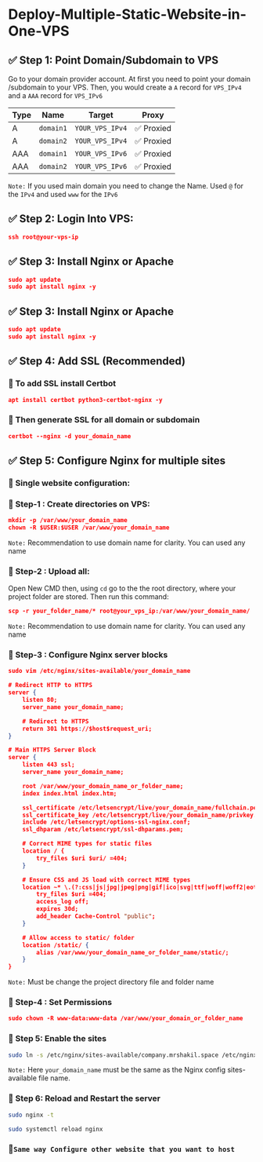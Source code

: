 # Deploy-Multiple-Static-Website-in-One-VPS

## ✅ Step 1: Point Domain/Subdomain to VPS
Go to your domain provider account. At first you need to point your domain /subdomain to your VPS. Then, you would create a `A` record for `VPS_IPv4` and a `AAA` record for `VPS_IPv6`

| Type | Name | Target | Proxy |
| --- | --- | --- | --- |
| A | `domain1` | `YOUR_VPS_IPv4` | ✅ Proxied |
| A | `domain2` | `YOUR_VPS_IPv4` | ✅ Proxied |
| AAA | `domain1` | `YOUR_VPS_IPv6` | ✅ Proxied |
| AAA | `domain2` | `YOUR_VPS_IPv6` | ✅ Proxied |

`Note:` If you used main domain you need to change the Name. Used `@` for the `IPv4` and used `www` for the `IPv6`

## ✅ Step 2: Login Into VPS:

```json
ssh root@your-vps-ip
```

## ✅ Step 3: Install Nginx or Apache

```json
sudo apt update
sudo apt install nginx -y
```

## ✅ Step 3: Install Nginx or Apache

```json
sudo apt update
sudo apt install nginx -y
```

## ✅ Step 4: Add SSL (Recommended)

### 🔹 To add SSL install Certbot

```json
apt install certbot python3-certbot-nginx -y
```

### 🔹 Then generate SSL for all domain or subdomain

```json
certbot --nginx -d your_domain_name
```

## ✅ Step 5: Configure Nginx for multiple sites

### 🔹 Single website configuration:

### 🔹 Step-1 : Create directories on VPS:

```json
mkdir -p /var/www/your_domain_name
chown -R $USER:$USER /var/www/your_domain_name
```

`Note:` Recommendation to use domain name for clarity. You can used any name

### 🔹 Step-2 : Upload all:

Open New CMD then, using `cd` go to the the root directory, where your project folder are stored. Then  run this command:

```json
scp -r your_folder_name/* root@your_vps_ip:/var/www/your_domain_name/
```

`Note:` Recommendation to use domain name for clarity. You can used any name

### 🔹 Step-3 : Configure Nginx server blocks

```json
sudo vim /etc/nginx/sites-available/your_domain_name
```

```json
# Redirect HTTP to HTTPS
server {
    listen 80;
    server_name your_domain_name;

    # Redirect to HTTPS
    return 301 https://$host$request_uri;
}

# Main HTTPS Server Block
server {
    listen 443 ssl;
    server_name your_domain_name;

    root /var/www/your_domain_name_or_folder_name;
    index index.html index.htm;

    ssl_certificate /etc/letsencrypt/live/your_domain_name/fullchain.pem;
    ssl_certificate_key /etc/letsencrypt/live/your_domain_name/privkey.pem;
    include /etc/letsencrypt/options-ssl-nginx.conf;
    ssl_dhparam /etc/letsencrypt/ssl-dhparams.pem;

    # Correct MIME types for static files
    location / {
        try_files $uri $uri/ =404;
    }

    # Ensure CSS and JS load with correct MIME types
    location ~* \.(?:css|js|jpg|jpeg|png|gif|ico|svg|ttf|woff|woff2|eot)$ {
        try_files $uri =404;
        access_log off;
        expires 30d;
        add_header Cache-Control "public";
    }

    # Allow access to static/ folder
    location /static/ {
        alias /var/www/your_domain_name_or_folder_name/static/;
    }
}
```

`Note:` Must be change the project directory file and folder name

### 🔹 Step-4 : Set Permissions

```json
sudo chown -R www-data:www-data /var/www/your_domain_or_folder_name
```

### 🔹 Step 5: Enable the sites

```bash
sudo ln -s /etc/nginx/sites-available/company.mrshakil.space /etc/nginx/sites-enabled/
```

`Note:` Here `your_domain_name` must be the same as the Nginx config sites-available file name.

### 🔹 Step 6: Reload and Restart the server

```bash
sudo nginx -t
```

```bash
sudo systemctl reload nginx
```

### 🔹`Same way Configure other website that you want to host`